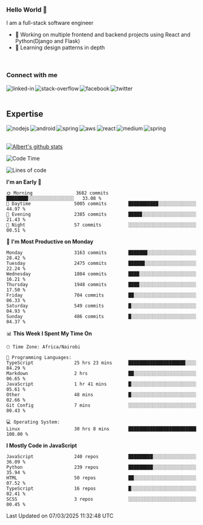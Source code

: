 

### Hello World 👋
I am a full-stack software engineer
- 🔭 Working on multiple frontend and backend projects using React and Python(Django and Flask)
- 🌱 Learning design patterns in depth

<br>

### Connect with me

[<img align="left" alt="linked-in" src="https://img.shields.io/badge/linkedin-%230077B5.svg?&style=for-the-badge&logo=linkedin&logoColor=white" />](https://www.linkedin.com/in/albert-byrone/)

<!-- [<img align="left" alt="medium" src="https://img.shields.io/badge/medium-%2312100E.svg?&style=for-the-badge&logo=medium&logoColor=white" />](https://56faisal.medium.com/) -->

[<img align="left" alt="stack-overflow" src="https://img.shields.io/badge/stack%20overflow-FE7A16?logo=stack-overflow&logoColor=white&style=for-the-badge" />](https://stackoverflow.com/users/11916317/albert-byrone)

[<img align="left" alt="facebook" src="https://img.shields.io/badge/facebook-%231877F2.svg?&style=for-the-badge&logo=facebook&logoColor=white" />](https://web.facebook.com/albert.byrone.1/)

[<img align="left" alt="twitter" src="https://img.shields.io/badge/twitter-%231DA1F2.svg?&style=for-the-badge&logo=twitter&logoColor=white" />](https://twitter.com/byrone_albert)

<br>

<br>

## Expertise
<img align="left" alt="nodejs" src="https://img.shields.io/badge/python%20-%2343853D.svg?&style=for-the-badge&logo=node.js&logoColor=white" />
<img align="left" alt="android" src="https://img.shields.io/badge/Flask-3DDC84?logo=android&logoColor=white&style=for-the-badge" />
<img align="left" alt="spring" src="https://img.shields.io/badge/drf%20-%236DB33F.svg?&style=for-the-badge&logo=spring&logoColor=white" />
<img align="left" alt="aws" src="https://img.shields.io/badge/django%20AWS-%23232F3E?logo=amazon-aws&logoColor=white&style=for-the-badge" />
<img align="left" alt="react" src="https://img.shields.io/badge/react%20-%2320232a.svg?&style=for-the-badge&logo=react&logoColor=%2361DAFB" />
<img align="left" alt="medium" src="https://img.shields.io/badge/Angular-%23316192.svg?&style=for-the-badge&logo=postgresql&logoColor=white" />
<img align="left" alt="spring" src="https://img.shields.io/badge/Javascript%20-%236DB33F.svg?&style=for-the-badge&logo=spring&logoColor=white" />
<br>
<br>


[![Albert's github stats](https://github-readme-stats.vercel.app/api?username=Albert-Byrone&count_private=true&show_icons=true&theme=radical&hide_rank=false)](https://github.com/anuraghazra/github-readme-stats)

<!-- [![Top Langs](https://github-readme-stats.vercel.app/api/top-langs/?username=Albert-Byrone&layout=compact)](https://github.com/anuraghazra/github-readme-stats) -->

<!--
**Albert-Byrone/Albert-Byrone** is a ✨ _special_ ✨ repository because its `README.md` (this file) appears on your GitHub profile.

Here are some ideas to get you started:

- 🔭 I’m currently working on ...
- 🌱 I’m currently learning ...
- 👯 I’m looking to collaborate on ...
- 🤔 I’m looking for help with ...
- 💬 Ask me about ...
- 📫 How to reach me: ...
- 😄 Pronouns: ...
- ⚡ Fun fact: ...
-->


<!--START_SECTION:waka-->
![Code Time](http://img.shields.io/badge/Code%20Time-1%2C574%20hrs%2020%20mins-blue)

![Lines of code](https://img.shields.io/badge/From%20Hello%20World%20I%27ve%20Written-79.6%20million%20lines%20of%20code-blue)

**I'm an Early 🐤** 

```text
🌞 Morning                3682 commits        ████████░░░░░░░░░░░░░░░░░   33.08 % 
🌆 Daytime                5005 commits        ███████████░░░░░░░░░░░░░░   44.97 % 
🌃 Evening                2385 commits        █████░░░░░░░░░░░░░░░░░░░░   21.43 % 
🌙 Night                  57 commits          ░░░░░░░░░░░░░░░░░░░░░░░░░   00.51 % 
```
📅 **I'm Most Productive on Monday** 

```text
Monday                   3163 commits        ███████░░░░░░░░░░░░░░░░░░   28.42 % 
Tuesday                  2475 commits        ██████░░░░░░░░░░░░░░░░░░░   22.24 % 
Wednesday                1804 commits        ████░░░░░░░░░░░░░░░░░░░░░   16.21 % 
Thursday                 1948 commits        ████░░░░░░░░░░░░░░░░░░░░░   17.50 % 
Friday                   704 commits         ██░░░░░░░░░░░░░░░░░░░░░░░   06.33 % 
Saturday                 549 commits         █░░░░░░░░░░░░░░░░░░░░░░░░   04.93 % 
Sunday                   486 commits         █░░░░░░░░░░░░░░░░░░░░░░░░   04.37 % 
```


📊 **This Week I Spent My Time On** 

```text
🕑︎ Time Zone: Africa/Nairobi

💬 Programming Languages: 
TypeScript               25 hrs 23 mins      █████████████████████░░░░   84.29 % 
Markdown                 2 hrs               ██░░░░░░░░░░░░░░░░░░░░░░░   06.65 % 
JavaScript               1 hr 41 mins        █░░░░░░░░░░░░░░░░░░░░░░░░   05.61 % 
Other                    48 mins             █░░░░░░░░░░░░░░░░░░░░░░░░   02.66 % 
Git Config               7 mins              ░░░░░░░░░░░░░░░░░░░░░░░░░   00.43 % 

💻 Operating System: 
Linux                    30 hrs 8 mins       █████████████████████████   100.00 % 
```

**I Mostly Code in JavaScript** 

```text
JavaScript               240 repos           █████████░░░░░░░░░░░░░░░░   36.09 % 
Python                   239 repos           █████████░░░░░░░░░░░░░░░░   35.94 % 
HTML                     50 repos            ██░░░░░░░░░░░░░░░░░░░░░░░   07.52 % 
TypeScript               16 repos            █░░░░░░░░░░░░░░░░░░░░░░░░   02.41 % 
SCSS                     3 repos             ░░░░░░░░░░░░░░░░░░░░░░░░░   00.45 % 
```




 Last Updated on 07/03/2025 11:32:48 UTC
<!--END_SECTION:waka-->
